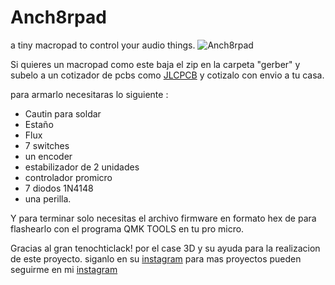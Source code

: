 # Anch8rpad
a tiny macropad to control your audio things.
![Anch8rpad](https://i.imgur.com/QvxCRVM.png)

Si quieres un macropad como este baja el zip en la carpeta "gerber" y subelo a un cotizador de pcbs como [JLCPCB](https://jlcpcb.com)
y cotizalo con envio a tu casa.

para armarlo necesitaras lo siguiente : 
* Cautin para soldar
* Estaño
* Flux
* 7 switches
* un encoder
* estabilizador de 2 unidades 
* controlador promicro
* 7 diodos 1N4148
* una perilla.

Y para terminar solo necesitas el archivo firmware en formato hex de para flashearlo con el programa QMK TOOLS en tu pro micro.

Gracias al gran tenochticlack! por el case 3D y su ayuda para la realizacion de este proyecto. siganlo en su [instagram](https://www.instagram.com/tenochticlack)
para mas proyectos pueden seguirme  en mi [instagram](https://www.instagram.com/keeb_lounge)

